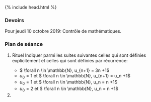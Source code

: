 {% include head.html %}

### Devoirs

Pour jeudi 10 octobre 2019: Contrôle de mathématiques.

### Plan de séance

1. Rituel Indiquer parmi les suites suivantes celles qui sont définies explicitement et celles qui sont définies par récurrence:
    * $ \forall n \in \mathbb{N}, u_{n+1} = 3n +1$
    * $u_0 = 1$ et $ \forall n \in \mathbb{N}, u_{n+1} = u_n +1$
    * $u_0 = 1$ et $ \forall n \in \mathbb{N}, u_n = n +1$
    * $u_0 = 2$ et $ \forall n \in \mathbb{N}, u_n = n +1$
    
    

1.
